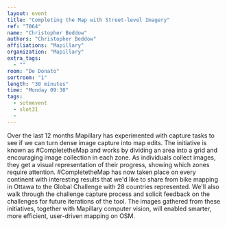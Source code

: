 ```yaml
---
layout: event
title: "Completing the Map with Street-level Imagery"
ref: "T064"
name: "Christopher Beddow"
authors: "Christopher Beddow"
affiliations: "Mapillary"
organization: "Mapillary"
extra_tags:
  - ""
room: "De Donato"
sortroom: "1"
length: "30 minutes"
time: "Monday 09:30"
tags:
  - sotmevent
  - slot31
  - 
---
```

Over the last 12 months Mapillary has experimented with capture tasks to see if we can turn dense image capture into map edits. The initiative is known as #CompletetheMap and works by dividing an area into a grid and encouraging image collection in each zone. As individuals collect images, they get a visual representation of their progress, showing which zones require attention. #CompletetheMap has now taken place on every continent with interesting results that we&#39;d like to share from bike mapping in Ottawa to the Global Challenge with 28 countries represented. We&#39;ll also walk through the challenge capture process and solicit feedback on the challenges for future iterations of the tool. The images gathered from these initiatives, together with Mapillary computer vision, will enabled smarter, more efficient, user-driven mapping on OSM.